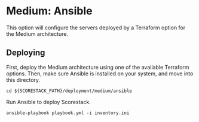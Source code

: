 Medium: Ansible
===============

This option will configure the servers deployed by a Terraform option for the Medium architecture.

Deploying
---------

First, deploy the Medium architecture using one of the available Terraform options. Then, make sure Ansible is installed on your system, and move into this directory.

```shell
cd ${SCORESTACK_PATH}/deployment/medium/ansible
```

Run Ansible to deploy Scorestack.

```shell
ansible-playbook playbook.yml -i inventory.ini
```